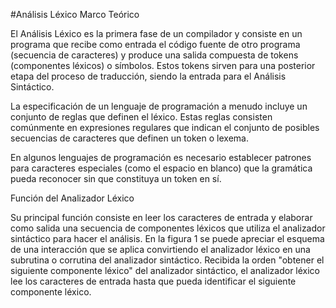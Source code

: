 
#Análisis Léxico
Marco Teórico

El Análisis Léxico es la primera fase de un compilador y consiste en un programa que recibe como entrada el código fuente de otro programa (secuencia de caracteres) y produce una salida compuesta de tokens (componentes léxicos) o símbolos. Estos tokens sirven para una posterior etapa del proceso de traducción, siendo la entrada para el Análisis Sintáctico.

La especificación de un lenguaje de programación a menudo incluye un conjunto de reglas que definen el léxico. Estas reglas consisten comúnmente en expresiones regulares que indican el conjunto de posibles secuencias de caracteres que definen un token o lexema.

En algunos lenguajes de programación es necesario establecer patrones para caracteres especiales (como el espacio en blanco) que la gramática pueda reconocer sin que constituya un token en sí.

Función del Analizador Léxico

Su principal función consiste en leer los caracteres de entrada y elaborar como salida una secuencia de componentes léxicos que utiliza el analizador sintáctico para hacer el análisis. En la figura 1 se puede apreciar el esquema de una interacción que se aplica convirtiendo el analizador léxico en una subrutina o corrutina del analizador sintáctico. Recibida la orden "obtener el siguiente componente léxico" del analizador sintáctico, el analizador léxico lee los caracteres de entrada hasta que pueda identificar el siguiente componente léxico.

